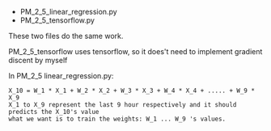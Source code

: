 
* PM_2_5_linear_regression.py
* PM_2_5_tensorflow.py

These two files do the same work.

PM_2_5_tensorflow uses tensorflow, so it does't need to implement gradient discent by myself

In PM_2_5 linear_regression.py:
	
	X_10 = W_1 * X_1 + W_2 * X_2 + W_3 * X_3 + W_4 * X_4 + ..... + W_9 * X_9
    X_1 to X_9 represent the last 9 hour respectively and it should predicts the X_10's value
	what we want is to train the weights: W_1 ... W_9 's values.
